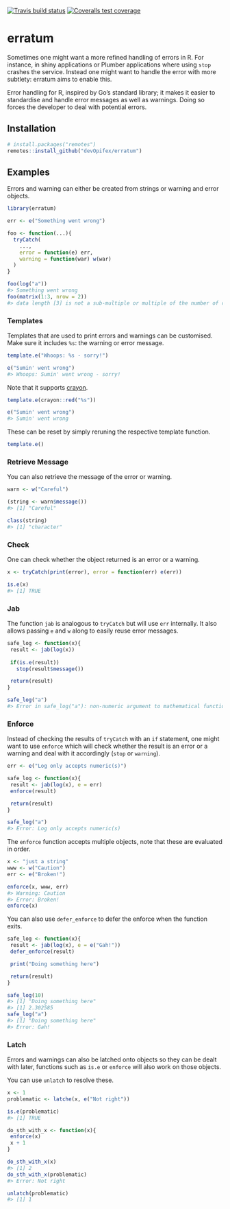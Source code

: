 
<!-- README.md is generated from README.Rmd. Please edit that file -->

<!-- badges: start -->

[![Travis build
status](https://travis-ci.com/devOpifex/erratum.svg?branch=master)](https://travis-ci.com/devOpifex/erratum)
[![Coveralls test
coverage](https://coveralls.io/repos/github/devOpifex/erratum/badge.svg)](https://coveralls.io/github/devOpifex/erratum)
<!-- badges: end -->

# erratum

Sometimes one might want a more refined handling of errors in R. For
instance, in shiny applications or Plumber applications where using
`stop` crashes the service. Instead one might want to handle the error
with more subtlety: erratum aims to enable this.

Error handling for R, inspired by Go’s standard library; it makes it
easier to standardise and handle error messages as well as warnings.
Doing so forces the developer to deal with potential errors.

## Installation

``` r
# install.packages("remotes")
remotes::install_github("devOpifex/erratum")
```

## Examples

Errors and warning can either be created from strings or warning and
error objects.

``` r
library(erratum)

err <- e("Something went wrong")

foo <- function(...){
  tryCatch(
    ..., 
    error = function(e) err, 
    warning = function(war) w(war) 
  )
}

foo(log("a"))
#> Something went wrong
foo(matrix(1:3, nrow = 2))
#> data length [3] is not a sub-multiple or multiple of the number of rows [2]
```

### Templates

Templates that are used to print errors and warnings can be customised.
Make sure it includes `%s`: the warning or error message.

``` r
template.e("Whoops: %s - sorry!")

e("Sumin' went wrong")
#> Whoops: Sumin' went wrong - sorry!
```

Note that it supports [crayon](https://github.com/r-lib/crayon).

``` r
template.e(crayon::red("%s"))

e("Sumin' went wrong")
#> Sumin' went wrong
```

These can be reset by simply reruning the respective template function.

``` r
template.e()
```

### Retrieve Message

You can also retrieve the message of the error or warning.

``` r
warn <- w("Careful")

(string <- warn$message())
#> [1] "Careful"

class(string)
#> [1] "character"
```

### Check

One can check whether the object returned is an error or a warning.

``` r
x <- tryCatch(print(error), error = function(err) e(err))

is.e(x)
#> [1] TRUE
```

### Jab

The function `jab` is analogous to `tryCatch` but will use `err`
internally. It also allows passing `e` and `w` along to easily reuse
error messages.

``` r
safe_log <- function(x){
 result <- jab(log(x))
 
 if(is.e(result))
   stop(result$message())

 return(result)
} 

safe_log("a")
#> Error in safe_log("a"): non-numeric argument to mathematical function
```

### Enforce

Instead of checking the results of `tryCatch` with an `if` statement,
one might want to use `enforce` which will check whether the result is
an error or a warning and deal with it accordingly (`stop` or
`warning`).

``` r
err <- e("Log only accepts numeric(s)")

safe_log <- function(x){
 result <- jab(log(x), e = err)
 enforce(result)

 return(result)
} 

safe_log("a")
#> Error: Log only accepts numeric(s)
```

The `enforce` function accepts multiple objects, note that these are
evaluated in order.

``` r
x <- "just a string"
www <- w("Caution")
err <- e("Broken!")

enforce(x, www, err)
#> Warning: Caution
#> Error: Broken!
enforce(x)
```

You can also use `defer_enforce` to defer the enforce when the function
exits.

``` r
safe_log <- function(x){
 result <- jab(log(x), e = e("Gah!"))
 defer_enforce(result)

 print("Doing something here")

 return(result)
} 

safe_log(10)
#> [1] "Doing something here"
#> [1] 2.302585
safe_log("a")
#> [1] "Doing something here"
#> Error: Gah!
```

### Latch

Errors and warnings can also be latched onto objects so they can be
dealt with later, functions such as `is.e` or `enforce` will also work
on those objects.

You can use `unlatch` to resolve these.

``` r
x <- 1
problematic <- latche(x, e("Not right"))

is.e(problematic)
#> [1] TRUE

do_sth_with_x <- function(x){
 enforce(x)
 x + 1
}

do_sth_with_x(x)
#> [1] 2
do_sth_with_x(problematic)
#> Error: Not right

unlatch(problematic)
#> [1] 1
```
